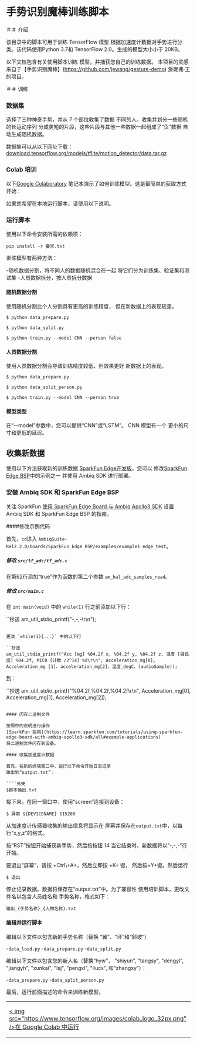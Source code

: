 # 手势识别魔棒训练脚本

＃＃ 介绍

该目录中的脚本可用于训练 TensorFlow 模型
根据加速度计数据对手势进行分类。该代码使用Python 3.7和
TensorFlow 2.0。生成的模型大小小于 20KB。

以下文档包含有关使用脚本训练
模型，并捕获您自己的训练数据。
本项目的灵感来自于【手势识别魔棒】(https://github.com/jewang/gesture-demo)
詹妮弗·王的项目。

＃＃ 训练

### 数据集

选择了三种神奇手势，并从 7 个部位收集了数据
不同的人。收集并划分一些随机的长运动序列
分成更短的片段，这些片段与其他一些数据一起组成了“负”数据
自动生成随机数据。

数据集可以从以下网址下载：
[download.tensorflow.org/models/tflite/motion_detector/data.tar.gz](http://download.tensorflow.org/models/tflite/motion_detector/data.tar.gz)

### Colab 培训

以下[Google Colaboratory](https://colab.research.google.com)
笔记本演示了如何训练模型。这是最简单的获取方式
开始：

<table class =“tfo-notebook-buttons”align =“left”>
  <td>
<a target="_blank" href="https://colab.research.google.com/github/tensorflow/tensorflow/blob/master/tensorflow/lite/micro/examples/motion_detector/train/train_motion_detector_model.ipynb">< img src="https://www.tensorflow.org/images/colab_logo_32px.png" />在 Google Colab 中运行</a>
  </td>
  <td>
<a target="_blank" href="https://github.com/tensorflow/tensorflow/blob/master/tensorflow/lite/micro/examples/motion_detector/train/train_motion_detector_model.ipynb"><img src="https: //www.tensorflow.org/images/GitHub-Mark-32px.png" />在 GitHub 上查看源代码</a>
  </td>
</表>

如果您希望在本地运行脚本，请使用以下说明。

### 运行脚本

使用以下命令安装所需的依赖项：

````外壳
pip install -r 要求.txt
````
训练模型有两种方法：

-随机数据分割，将不同人的数据随机混合在一起
  将它们分为训练集、验证集和测试集
-人员数据拆分，按人员拆分数据

#### 随机数据分割

使用随机分割比个人分割具有更高的训练精度，
但在新数据上的表现较差。

````外壳
$ python data_prepare.py

$ python data_split.py

$ python train.py --model CNN --person false
````

#### 人员数据分割
使用人员数据分割会导致训练精度较低，但效果更好
新数据上的表现。

````外壳
$ python data_prepare.py

$ python data_split_person.py

$ python train.py --model CNN --person true
````

#### 模型类型

在“--model”参数中，您可以提供“CNN”或“LSTM”。 CNN 模型有一个
更小的尺寸和更低的延迟。

## 收集新数据

使用以下方法获取新的训练数据
[SparkFun Edge开发板](https://sparkfun.com/products/15170)，您可以
修改[SparkFun Edge BSP](https://github.com/sparkfun/SparkFun_Edge_BSP)中的示例之一
并使用 Ambiq SDK 进行部署。

### 安装 Ambiq SDK 和 SparkFun Edge BSP

关注 SparkFun
[使用 SparkFun Edge Board 与 Ambiq Apollo3 SDK](https://learn.sparkfun.com/tutorials/using-sparkfun-edge-board-with-ambiq-apollo3-sdk/all)
设置 Ambiq SDK 和 SparkFun Edge BSP 的指南。

####修改示例代码

首先，`cd`进入
`AmbiqSuite-Rel2.2.0/boards/SparkFun_Edge_BSP/examples/example1_edge_test`。

##### 修改 `src/tf_adc/tf_adc.c`

在第62行添加“true”作为函数的第二个参数
`am_hal_adc_samples_read`。

##### 修改 `src/main.c`

在 `int main(void)` 中的 `while(1)` 行之前添加以下行：

``抄送
am_util_stdio_printf("-,-,-\r\n");
````

更改 `while(1){...}` 中的以下行

``抄送
am_util_stdio_printf("Acc [mg] %04.2f x, %04.2f y, %04.2f z, 温度 [摄氏度] %04.2f, MIC0 [计数 /2^14] %d\r\n", Acceleration_mg[0], Acceleration_mg [1]、acceleration_mg[2]、温度_degC、(audioSample));
````

到：

``抄送
am_util_stdio_printf("%04.2f,%04.2f,%04.2f\r\n", Acceleration_mg[0], Acceleration_mg[1], Acceleration_mg[2]);
````

#### 闪存二进制文件

按照中的说明进行操作
[SparkFun 指南](https://learn.sparkfun.com/tutorials/using-sparkfun-edge-board-with-ambiq-apollo3-sdk/all#example-applications)
将二进制文件闪存到设备。

#### 收集加速度计数据

首先，在新的终端窗口中，运行以下命令开始日志记录
输出到“output.txt”：

​````外壳
$脚本输出.txt
````

接下来，在同一窗口中，使用“screen”连接到设备：

````外壳
$ 屏幕 ${DEVICENAME} 115200
````
从加速度计传感器收集的输出信息将显示在
屏幕并保存在`output.txt`中，以每行“x,y,z”的格式。

按“RST”按钮开始捕获新手势，然后按按钮 14
当它结束时。新数据将以“-,-,-”行开始。

要退出“屏幕”，请按 +Ctrl\\+A+，然后立即按 +K+ 键，
然后按+Y+键。然后运行

````外壳
$ 退出
````

停止记录数据。数据将保存在“output.txt”中。为了兼容性
使用培训脚本，更改文件名以包含人员姓名和
手势名称，格式如下：

````
输出_{手势名称}_{人物名称}.txt
````

#### 编辑并运行脚本

编辑以下文件以包含新的手势名称（替换
“翼”、“环”和“斜坡”）

-`data_load.py`
-`data_prepare.py`
-`data_split.py`

编辑以下文件以包含您的新人名（替换“hyw”，
"shiyun", "tangsy", "dengyl", "jiangyh", "xunkai", "lsj", "pengxl", "liucx",
和“zhangxy”）：

-`data_prepare.py`
-`data_split_person.py`

最后，运行前面描述的命令来训练新模型。
